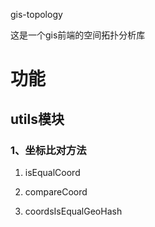 gis-topology

这是一个gis前端的空间拓扑分析库

# 功能

## utils模块

### 1、坐标比对方法

  1) isEqualCoord

  2) compareCoord

  3) coordsIsEqualGeoHash

